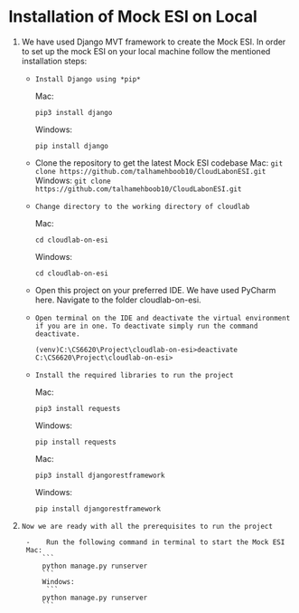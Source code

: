 # Installation of Mock ESI on Local

1. We have used Django MVT framework to create the Mock ESI. 
In order to set up the mock ESI on your local machine follow the mentioned installation steps:
    -     Install Django using *pip*
        Mac: 
        ```
        pip3 install django
        ```
        Windows:
        ```
        pip install django
        ```
     -    Clone the repository to get the latest Mock ESI codebase
        Mac: 
        ```
        git clone https://github.com/talhamehboob10/CloudLabonESI.git
        ```
        Windows:
        ```
        git clone https://github.com/talhamehboob10/CloudLabonESI.git
        ```   
    -     Change directory to the working directory of cloudlab
        Mac: 
        ```
        cd cloudlab-on-esi
        ```
        Windows:
        ```
        cd cloudlab-on-esi
        ```  
    -    Open this project on your preferred IDE. We have used PyCharm here.
Navigate to the folder cloudlab-on-esi.
    -     Open terminal on the IDE and deactivate the virtual environment if you are in one. To deactivate simply run the command deactivate.
         ```
        (venv)C:\CS6620\Project\cloudlab-on-esi>deactivate
        C:\CS6620\Project\cloudlab-on-esi>
        ```
        
    -     Install the required libraries to run the project
        Mac: 
        ```
        pip3 install requests
        ```
        Windows:
        ```
        pip install requests
        ```  
        Mac: 
        ```
        pip3 install djangorestframework
        ```
        Windows:
        ```
        pip install djangorestframework
        ```  
2.     Now we are ready with all the prerequisites to run the project

        -    Run the following command in terminal to start the Mock ESI 
        Mac: 
            ```
            python manage.py runserver
            ```
            Windows:
             ```
            python manage.py runserver
            ```  

